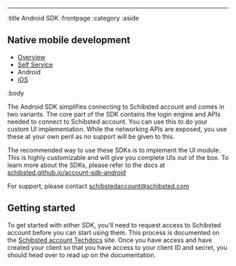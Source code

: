 --------------------------------------------------------------------------------
:title Android SDK
:frontpage
:category
:aside

## Native mobile development

- [Overview](/mobile/overview/)
- [Self Service](/mobile/selfservice/)
- Android
- [iOS](/sdks/ios/)

:body

The Android SDK simplifies connecting to Schibsted account and comes in two variants. The core part of the SDK contains the login engine and APIs needed to connect to Schibsted account. You can use this to do your custom UI implementation. While the networking APIs are exposed, you use these at your own peril as no support will be given to this.

The recommended way to use these SDKs is to implement the UI module. This is highly customizable and will give you complete UIs out of the box. To learn more about the SDKs, please refer to the docs at [schibsted.github.io/account-sdk-android](https://schibsted.github.io/account-sdk-android/)

For support, please contact [schibstedaccount@schibsted.com](mailto:schibstedaccount@schibsted.com)


## Getting started
To get started with either SDK, you'll need to request access to Schibsted account before you can start using them. This process is documented on the [Schibsted account Techdocs](https://techdocs.spid.no/selfservice/access/) site. Once you have access and have created your client so that you have access to your client ID and secret, you should head over to read up on the documentation.
